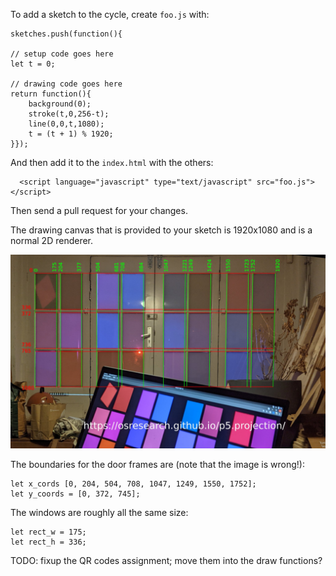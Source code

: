 To add a sketch to the cycle, create `foo.js` with:

```
sketches.push(function(){

// setup code goes here
let t = 0;

// drawing code goes here
return function(){
	background(0);
	stroke(t,0,256-t);
	line(0,0,t,1080);
	t = (t + 1) % 1920;
}});
```

And then add it to the `index.html` with the others:
```
  <script language="javascript" type="text/javascript" src="foo.js"></script>
```

Then send a pull request for your changes.

The drawing canvas that is provided to your sketch is 1920x1080
and is a normal 2D renderer.

![Diagram of door frame coordinates](template.jpg)

The boundaries for the door frames are (note that the image is wrong!):

```
let x_cords [0, 204, 504, 708, 1047, 1249, 1550, 1752];
let y_coords = [0, 372, 745];
```

The windows are roughly all the same size:

```
let rect_w = 175;
let rect_h = 336;
```


TODO: fixup the QR codes assignment; move them into the draw functions?
